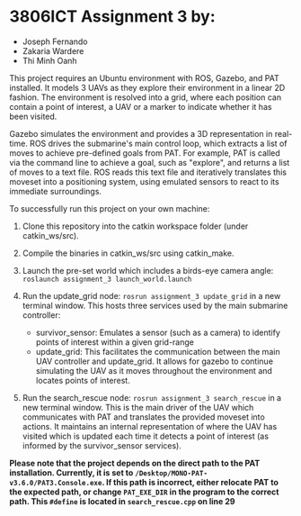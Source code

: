 # 3806ICT Assignment 3 by:

-  Joseph Fernando
-  Zakaria Wardere
-  Thi Minh Oanh

This project requires an Ubuntu environment with ROS, Gazebo, and PAT installed. It models 3 UAVs as they explore their environment in a linear 2D fashion. The environment is resolved into a grid, where each position can contain a point of interest, a UAV or a marker to indicate whether it has been visited.

Gazebo simulates the environment and provides a 3D representation in real-time. ROS drives the submarine's main control loop, which extracts a list of moves to achieve pre-defined goals from PAT. For example, PAT is called via the command line to achieve a goal, such as "explore", and returns a list of moves to a text file. ROS reads this text file and iteratively translates this moveset into a positioning system, using emulated sensors to react to its immediate surroundings.

To successfully run this project on your own machine:

1. Clone this repository into the catkin workspace folder (under catkin_ws/src).
2. Compile the binaries in catkin_ws/src using catkin_make.
3. Launch the pre-set world which includes a birds-eye camera angle:
   `roslaunch assignment_3 launch_world.launch`
4. Run the update_grid node: `rosrun assignment_3 update_grid` in a new terminal window. This hosts three services used by the main submarine controller:

   -  survivor_sensor: Emulates a sensor (such as a camera) to identify points of interest within a given grid-range
   -  update_grid: This facilitates the communication between the main UAV controller and update_grid. It allows for gazebo to continue simulating the UAV as it moves throughout the environment and locates points of interest.

5. Run the search_rescue node: `rosrun assignment_3 search_rescue` in a new terminal window. This is the main driver of the UAV which communicates with PAT and translates the provided moveset into actions. It maintains an internal representation of where the UAV has visited which is updated each time it detects a point of interest (as informed by the survivor_sensor services).

**Please note that the project depends on the direct path to the PAT installation. Currently, it is set to `/Desktop/MONO-PAT-v3.6.0/PAT3.Console.exe`. If this path is incorrect, either relocate PAT to the expected path, or change `PAT_EXE_DIR` in the program to the correct path. This `#define` is located in `search_rescue.cpp` on line 29**
